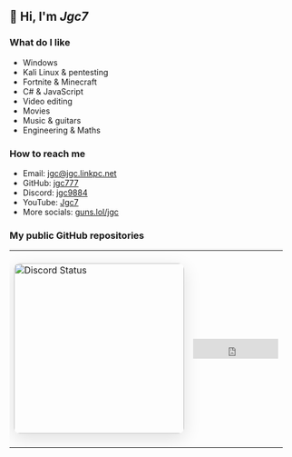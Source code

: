 ## 👋 Hi, I'm *Jgc7*


### What do I like
- Windows
- Kali Linux & pentesting
- Fortnite & Minecraft
- C# & JavaScript
- Video editing
- Movies
- Music & guitars
- Engineering & Maths

### How to reach me
- Email: [jgc@jgc.linkpc.net](mailto:jgc@jgc.linkpc.net)
- GitHub: [jgc777](./github/)
- Discord: [jgc9884](./discord/)
- YouTube: [Jgc7](./youtube/)
- More socials: [guns.lol/jgc](https://guns.lol/jgc)

### My public GitHub repositories
<a hidden href="https://Jgc777.github.io">The list is only available on the web!</a>
<ul id="repo-list"></ul>

<table>
    <tr>
        <td>
            <img  src="https://discord-readme-badge.vercel.app/api?id=889045882874495036" width="300px" alt="Discord Status" style="border-radius: 10px; margin: 20px 0; box-shadow: 0 8px 30px rgba(0, 0, 0, 0.12);" draggable="false">
        </td>
        <td>
            <iframe src="https://free.timeanddate.com/clock/i9r3azjl/n141/fs30/fcfff/tct/pct/ftbi/th1/ts1/ta1" frameborder="0" width="150" height="35" allowtransparency="true" alt="Jgc7's Clock" style="pointer-events: none; user-select:none;"></iframe>
        </td>
    </tr>
</table>

